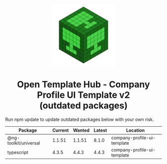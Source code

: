 <p align="center">
  <a href="http://opentemplatehub.com">
    <img src="https://raw.githubusercontent.com/open-template-hub/open-template-hub.github.io/master/assets/logo/ui/web-ui-logo.png" alt="Logo" width=200>
  </a>
</p>


<h1 align="center">
Open Template Hub - Company Profile UI Template v2
  <br/>
(outdated packages)
</h1>

Run npm update to update outdated packages below with your own risk.

| Package                 | Current   | Wanted   | Latest   | Location |
| --- | --- | --- | --- | --- |
| @ng-toolkit/universal   |  1.1.51   | 1.1.51   |  8.1.0   | company-profile-ui-template |
| typescript              |   4.3.5   |  4.4.3   |  4.4.3   | company-profile-ui-template |

